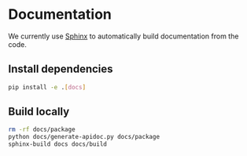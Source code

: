 # Documentation

We currently use [Sphinx](http://www.sphinx-doc.org) to automatically build documentation from the code.

## Install dependencies

```bash
pip install -e .[docs]
```

## Build locally

```bash
rm -rf docs/package
python docs/generate-apidoc.py docs/package
sphinx-build docs docs/build
```
